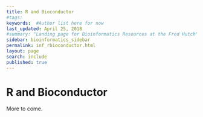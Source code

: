 ```yaml
---
title: R and Bioconductor
#tags:
keywords:  #Author list here for now
last_updated: April 25, 2018
#summary: "Landing page for Bioinformatics Resources at the Fred Hutch"
sidebar: bioinformatics_sidebar
permalink: inf_rbioconductor.html
layout: page
search: include
published: true
---
```


# R and Bioconductor


More to come.
